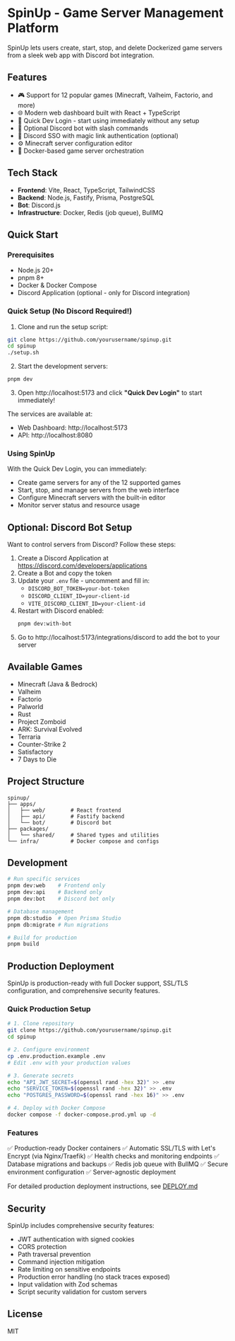 # SpinUp - Game Server Management Platform

SpinUp lets users create, start, stop, and delete Dockerized game servers from a sleek web app with Discord bot integration.

## Features

- 🎮 Support for 12 popular games (Minecraft, Valheim, Factorio, and more)
- 🌐 Modern web dashboard built with React + TypeScript
- 🚀 Quick Dev Login - start using immediately without any setup
- 🤖 Optional Discord bot with slash commands
- 🔐 Discord SSO with magic link authentication (optional)
- ⚙️ Minecraft server configuration editor
- 🐳 Docker-based game server orchestration

## Tech Stack

- **Frontend**: Vite, React, TypeScript, TailwindCSS
- **Backend**: Node.js, Fastify, Prisma, PostgreSQL
- **Bot**: Discord.js
- **Infrastructure**: Docker, Redis (job queue), BullMQ

## Quick Start

### Prerequisites

- Node.js 20+
- pnpm 8+
- Docker & Docker Compose
- Discord Application (optional - only for Discord integration)

### Quick Setup (No Discord Required!)

1. Clone and run the setup script:
```bash
git clone https://github.com/yourusername/spinup.git
cd spinup
./setup.sh
```

2. Start the development servers:
```bash
pnpm dev
```

3. Open http://localhost:5173 and click **"Quick Dev Login"** to start immediately!

The services are available at:
- Web Dashboard: http://localhost:5173
- API: http://localhost:8080

### Using SpinUp

With the Quick Dev Login, you can immediately:
- Create game servers for any of the 12 supported games
- Start, stop, and manage servers from the web interface
- Configure Minecraft servers with the built-in editor
- Monitor server status and resource usage

## Optional: Discord Bot Setup

Want to control servers from Discord? Follow these steps:

1. Create a Discord Application at https://discord.com/developers/applications
2. Create a Bot and copy the token
3. Update your `.env` file - uncomment and fill in:
   - `DISCORD_BOT_TOKEN=your-bot-token`
   - `DISCORD_CLIENT_ID=your-client-id`
   - `VITE_DISCORD_CLIENT_ID=your-client-id`
4. Restart with Discord enabled:
   ```bash
   pnpm dev:with-bot
   ```
5. Go to http://localhost:5173/integrations/discord to add the bot to your server

## Available Games

- Minecraft (Java & Bedrock)
- Valheim
- Factorio
- Palworld
- Rust
- Project Zomboid
- ARK: Survival Evolved
- Terraria
- Counter-Strike 2
- Satisfactory
- 7 Days to Die

## Project Structure

```
spinup/
├── apps/
│   ├── web/        # React frontend
│   ├── api/        # Fastify backend
│   └── bot/        # Discord bot
├── packages/
│   └── shared/     # Shared types and utilities
└── infra/          # Docker compose and configs
```

## Development

```bash
# Run specific services
pnpm dev:web    # Frontend only
pnpm dev:api    # Backend only
pnpm dev:bot    # Discord bot only

# Database management
pnpm db:studio  # Open Prisma Studio
pnpm db:migrate # Run migrations

# Build for production
pnpm build
```

## Production Deployment

SpinUp is production-ready with full Docker support, SSL/TLS configuration, and comprehensive security features.

### Quick Production Setup

```bash
# 1. Clone repository
git clone https://github.com/yourusername/spinup.git
cd spinup

# 2. Configure environment
cp .env.production.example .env
# Edit .env with your production values

# 3. Generate secrets
echo "API_JWT_SECRET=$(openssl rand -hex 32)" >> .env
echo "SERVICE_TOKEN=$(openssl rand -hex 32)" >> .env
echo "POSTGRES_PASSWORD=$(openssl rand -hex 16)" >> .env

# 4. Deploy with Docker Compose
docker compose -f docker-compose.prod.yml up -d
```

### Features

✅ Production-ready Docker containers
✅ Automatic SSL/TLS with Let's Encrypt (via Nginx/Traefik)
✅ Health checks and monitoring endpoints
✅ Database migrations and backups
✅ Redis job queue with BullMQ
✅ Secure environment configuration
✅ Server-agnostic deployment

For detailed production deployment instructions, see [DEPLOY.md](./DEPLOY.md)

## Security

SpinUp includes comprehensive security features:
- JWT authentication with signed cookies
- CORS protection
- Path traversal prevention
- Command injection mitigation
- Rate limiting on sensitive endpoints
- Production error handling (no stack traces exposed)
- Input validation with Zod schemas
- Script security validation for custom servers

## License

MIT
